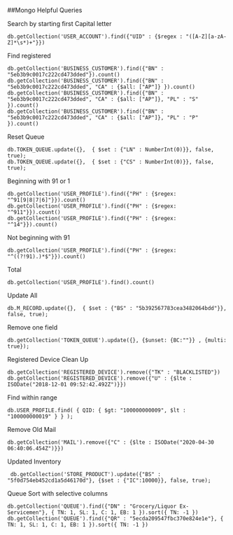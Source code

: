 ##Mongo Helpful Queries

Search by starting first Capital letter

    db.getCollection('USER_ACCOUNT').find({"UID" : {$regex : "([A-Z][a-zA-Z]*\s*)+"}})

Find registered 

    db.getCollection('BUSINESS_CUSTOMER').find({"BN" : "5eb3b9c0017c222cd473dded"}).count()
    db.getCollection('BUSINESS_CUSTOMER').find({"BN" : "5eb3b9c0017c222cd473dded", "CA" : {$all: ["AP"]} }).count()
    db.getCollection('BUSINESS_CUSTOMER').find({"BN" : "5eb3b9c0017c222cd473dded", "CA" : {$all: ["AP"]}, "PL" : "S" }).count()
    db.getCollection('BUSINESS_CUSTOMER').find({"BN" : "5eb3b9c0017c222cd473dded", "CA" : {$all: ["AP"]}, "PL" : "P" }).count()

Reset Queue

    db.TOKEN_QUEUE.update({},  { $set : {"LN" : NumberInt(0)}}, false, true);
    db.TOKEN_QUEUE.update({},  { $set : {"CS" : NumberInt(0)}}, false, true);

Beginning with 91 or 1

    db.getCollection('USER_PROFILE').find({"PH" : {$regex: "^91[9|8|7|6]"}}).count()
    db.getCollection('USER_PROFILE').find({"PH" : {$regex: "^911"}}).count()
    db.getCollection('USER_PROFILE').find({"PH" : {$regex: "^14"}}).count()
    
Not beginning with 91    

    db.getCollection('USER_PROFILE').find({"PH" : {$regex: "^((?!91).)*$"}}).count()
    
Total   
 
    db.getCollection('USER_PROFILE').find().count()
    
Update All

    db.M_RECORD.update({},  { $set : {"BS" : "5b392567783cea3482064bdd"}}, false, true);    
    
Remove one field

    db.getCollection('TOKEN_QUEUE').update({}, {$unset: {BC:""}} , {multi: true});
    
Registered Device Clean Up

    db.getCollection('REGISTERED_DEVICE').remove({"TK" : "BLACKLISTED"})
    db.getCollection('REGISTERED_DEVICE').remove({"U" : {$lte : ISODate("2018-12-01 09:52:42.492Z")}})
    
Find within range

    db.USER_PROFILE.find( { QID: { $gt: "100000000009", $lt : "100000000019" } } ); 

Remove Old Mail

    db.getCollection('MAIL').remove({"C" : {$lte : ISODate("2020-04-30 06:40:06.454Z")}})           

Updated Inventory

     db.getCollection('STORE_PRODUCT').update({"BS" : "5f0d754eb452cd1a5d46170d"}, {$set : {"IC":10000}}, false, true);

Queue Sort with selective columns  
    
    db.getCollection('QUEUE').find({"DN" : "Grocery/Liquor Ex-Servicemen"}, { TN: 1, SL: 1, C: 1, EB: 1 }).sort({ TN: -1 })
    db.getCollection('QUEUE').find({"QR" : "5ecda209547fbc370e824e1e"}, { TN: 1, SL: 1, C: 1, EB: 1 }).sort({ TN: -1 })
